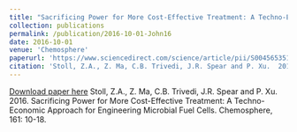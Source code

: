 ```yaml
---
title: "Sacrificing Power for More Cost-Effective Treatment: A Techno-Economic Approach for Engineering Microbial Fuel Cells"
collection: publications
permalink: /publication/2016-10-01-John16
date: 2016-10-01
venue: 'Chemosphere'
paperurl: 'https://www.sciencedirect.com/science/article/pii/S0045653516308281?via%3Dihub'
citation: 'Stoll, Z.A., Z. Ma, C.B. Trivedi, J.R. Spear and P. Xu.  2016.  Sacrificing Power for More Cost-Effective Treatment: A Techno-Economic Approach for Engineering Microbial Fuel Cells.  Chemosphere, 161: 10-18.'
---
```


<a href='https://www.sciencedirect.com/science/article/pii/S0045653516308281?via%3Dihub'>Download paper here</a>
Stoll, Z.A., Z. Ma, C.B. Trivedi, J.R. Spear and P. Xu.  2016.  Sacrificing Power for More Cost-Effective Treatment: A Techno-Economic Approach for Engineering Microbial Fuel Cells.  Chemosphere, 161: 10-18.
